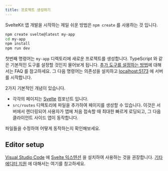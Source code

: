 ```yaml
---
title: 프로젝트 생성하기
---
```


SvelteKit 앱 개발을 시작하는 제일 쉬운 방법은 `npm create` 를 사용하는 것 입니다.

```bash
npm create svelte@latest my-app
cd my-app
npm install
npm run dev
```

첫번째 명령어는 `my-app` 디렉토리에 새로운 프로젝트를 생성합니다. TypeScript 와 같은 기본적인 도구를 설정할 것인지 물어보게 됩니다.
[추가 도구를 설정하는 방법](faq#integrations)에 대해서는 FAQ 를 참고하세요.
그 다음 명령어는 의존성을 설치하고 [localhost:5173](http://localhost:5173) 에 서버를 시작합니다.

2가지 기본적인 개념이 있습니다.
- 각각의 페이지는 [Svelte](https://svelte.dev) 컴포넌트 입니다.
- `src/routes` 디렉토리에 파일을 추가하여 페이지를 생성할 수 있습니다. 이것은 서버에서 렌더링되어 사용자가 앱에 처음 접속할 때 최대한 빠르게 로딩되고, 그 다음 클라이언트 사이드 앱이 동작합니다.

파일들을 수정하여 어떻게 동작하는지 확인해보세요.

## Editor setup

[Visual Studio Code](https://code.visualstudio.com/download) 에 [Svelte 익스텐션](https://marketplace.visualstudio.com/items?itemName=svelte.svelte-vscode) 을 설치하여 사용하는 것을 권장합니다.
[기타 에디터 지원](https://sveltesociety.dev/tools#editor-support) 에 대해서는 여기를 참고하세요.
